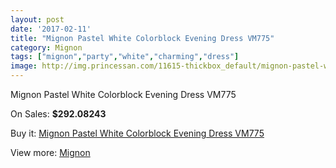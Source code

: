 ```yaml
---
layout: post
date: '2017-02-11'
title: "Mignon Pastel White Colorblock Evening Dress VM775"
category: Mignon
tags: ["mignon","party","white","charming","dress"]
image: http://img.princessan.com/11615-thickbox_default/mignon-pastel-white-colorblock-evening-dress-vm775.jpg
---
```

Mignon Pastel White Colorblock Evening Dress VM775

On Sales: **$292.08243**
<a href="https://www.princessan.com/en/mignon/5431-mignon-pastel-white-colorblock-evening-dress-vm775.html"><amp-img layout="responsive" width="600" height="600" src="//img.princessan.com/11615-thickbox_default/mignon-pastel-white-colorblock-evening-dress-vm775.jpg" alt="Mignon Pastel White Colorblock Evening Dress VM775 0" /></a>

Buy it: [Mignon Pastel White Colorblock Evening Dress VM775](https://www.princessan.com/en/mignon/5431-mignon-pastel-white-colorblock-evening-dress-vm775.html "Mignon Pastel White Colorblock Evening Dress VM775")

View more: [Mignon](https://www.princessan.com/en/44-mignon "Mignon")